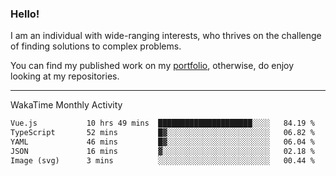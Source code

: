### Hello!

I am an individual with wide-ranging interests, who thrives on the challenge of finding solutions to complex problems.

You can find my published work on my [portfolio](https://bumbleboss.xyz/work), otherwise, do enjoy looking at my repositories.

---

WakaTime Monthly Activity

<!--START_SECTION:waka-->

```txt
Vue.js           10 hrs 49 mins  █████████████████████░░░░   84.19 %
TypeScript       52 mins         █▓░░░░░░░░░░░░░░░░░░░░░░░   06.82 %
YAML             46 mins         █▓░░░░░░░░░░░░░░░░░░░░░░░   06.04 %
JSON             16 mins         ▓░░░░░░░░░░░░░░░░░░░░░░░░   02.18 %
Image (svg)      3 mins          ░░░░░░░░░░░░░░░░░░░░░░░░░   00.44 %
```

<!--END_SECTION:waka-->
